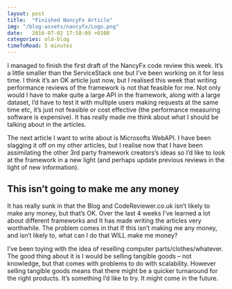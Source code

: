 ```yaml
---
layout: post
title:  "Finished NancyFx Article"
img: "/blog-assets/nancyfx/Logo.png"
date:   2016-07-02 17:58:09 +0100
categories: old-blog
timeToRead: 5 minutes
---
```

I managed to finish the first draft of the NancyFx code review this week.  It’s a little smaller than the ServiceStack one but I’ve been working on it for less time.  I think it’s an OK article just now, but I realised this week that writing performance reviews of the framework is not that feasible for me.  Not only would I have to make quite a large API in the framework, along with a large dataset, I’d have to test it with multiple users making requests at the same time etc, it’s just not feasible or cost effective (the performance measuring software is expensive).  It has really made me think about what I should be talking about in the articles.

The next article I want to write about is Microsofts WebAPI.  I have been slagging it off on my other articles, but I realise now that I have been assimilating the other 3rd party framework creators’s ideas so I’d like to look at the framework in a new light (and perhaps update previous reviews in the light of new information).

## This isn’t going to make me any money
It has really sunk in that the Blog and CodeReviewer.co.uk isn’t likely to make any money, but that’s OK.  Over the last 4 weeks I’ve learned a lot about different frameworks and It has made writing the articles very worthwhile.  The problem comes in that If this isn’t making me any money, and isn’t likely to, what can I do that WILL make me money?

I’ve been toying with the idea of reselling computer parts/clothes/whatever.  The good thing about it is I would be selling tangible goods – not knowledge, but that comes with problems to do with scalability.  However selling tangible goods means that there might be a quicker turnaround for the right products.  It’s something I’d like to try.  It might come in the future.

